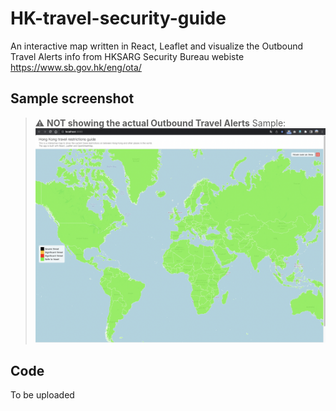 # HK-travel-security-guide
An interactive map written in React, Leaflet and visualize the Outbound Travel Alerts info from HKSARG Security Bureau webiste
https://www.sb.gov.hk/eng/ota/

## Sample screenshot
> :warning: **NOT showing the actual Outbound Travel Alerts**
> Sample:
![screenshot](/screenshot.png)

## Code
To be uploaded
